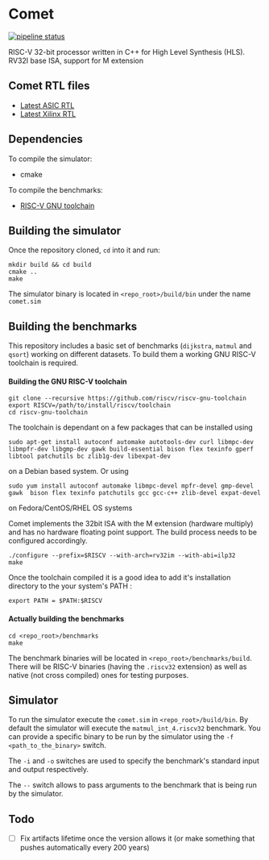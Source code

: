 # Comet

[![pipeline status](https://gitlab.inria.fr/srokicki/Comet/badges/master/pipeline.svg)](https://gitlab.inria.fr/srokicki/Comet/commits/rework)



RISC-V 32-bit processor written in C++ for High Level Synthesis (HLS).
RV32I base ISA, support for M extension

## Comet RTL files

- [Latest ASIC RTL](https://gitlab.inria.fr/srokicki/comet/-/jobs/artifacts/rework/browse?job=catapult_ASIC)
- [Latest Xilinx RTL](https://gitlab.inria.fr/srokicki/comet/-/jobs/artifacts/rework/browse?job=catapult_Xilinx)

## Dependencies
To compile the simulator:
  - cmake

To compile the benchmarks:
  - [RISC-V GNU toolchain](https://github.com/riscv/riscv-tools)

## Building the simulator

Once the repository cloned, `cd` into it and run:

```
mkdir build && cd build
cmake ..
make
```

The simulator binary is located in `<repo_root>/build/bin` under the name `comet.sim`

## Building the benchmarks

This repository includes a basic set of benchmarks (`dijkstra`, `matmul` and `qsort`) working on different datasets.
To build them a working GNU RISC-V toolchain is required.

#### Building the GNU RISC-V toolchain

```
git clone --recursive https://github.com/riscv/riscv-gnu-toolchain
export RISCV=/path/to/install/riscv/toolchain
cd riscv-gnu-toolchain
```

The toolchain is dependant on a few packages that can be installed using

```
sudo apt-get install autoconf automake autotools-dev curl libmpc-dev libmpfr-dev libgmp-dev gawk build-essential bison flex texinfo gperf libtool patchutils bc zlib1g-dev libexpat-dev
```
on a Debian based system.
Or using
```
sudo yum install autoconf automake libmpc-devel mpfr-devel gmp-devel gawk  bison flex texinfo patchutils gcc gcc-c++ zlib-devel expat-devel
```
on Fedora/CentOS/RHEL OS systems

Comet implements the 32bit ISA with the M extension (hardware multiply) and has no hardware floating point support.
The build process needs to be configured accordingly.

```
./configure --prefix=$RISCV --with-arch=rv32im --with-abi=ilp32
make
```

Once the toolchain compiled it is a good idea to add it's installation directory to the your system's PATH :
```
export PATH = $PATH:$RISCV
```

#### Actually building the benchmarks

```
cd <repo_root>/benchmarks
make
```
The benchmark binaries will be located in `<repo_root>/benchmarks/build`.
There will be RISC-V binaries (having the `.riscv32` extension) as well as native (not cross compiled) ones for testing purposes.

## Simulator
To run the simulator execute the `comet.sim` in `<repo_root>/build/bin`.
By default the simulator will execute the `matmul_int_4.riscv32` benchmark. You can provide a specific binary to be run by the simulator using the `-f <path_to_the_binary>` switch.

The `-i` and `-o` switches are used to specify the benchmark's standard input and output respectively.

The `--` switch allows to pass arguments to the benchmark that is being run by the simulator.


## Todo

- [ ] Fix artifacts lifetime once the version allows it (or make something that pushes automatically every 200 years)
